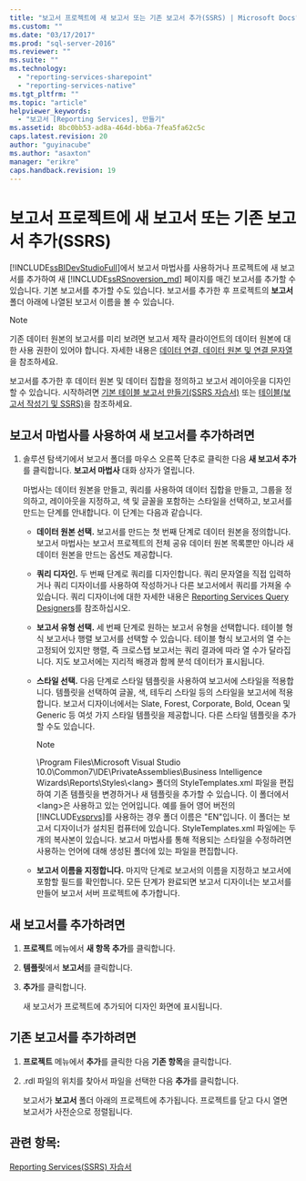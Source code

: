 ```yaml
---
title: "보고서 프로젝트에 새 보고서 또는 기존 보고서 추가(SSRS) | Microsoft Docs"
ms.custom: ""
ms.date: "03/17/2017"
ms.prod: "sql-server-2016"
ms.reviewer: ""
ms.suite: ""
ms.technology: 
  - "reporting-services-sharepoint"
  - "reporting-services-native"
ms.tgt_pltfrm: ""
ms.topic: "article"
helpviewer_keywords: 
  - "보고서 [Reporting Services], 만들기"
ms.assetid: 8bc0bb53-ad8a-464d-bb6a-7fea5fa62c5c
caps.latest.revision: 20
author: "guyinacube"
ms.author: "asaxton"
manager: "erikre"
caps.handback.revision: 19
---
```

# 보고서 프로젝트에 새 보고서 또는 기존 보고서 추가(SSRS)
  [!INCLUDE[ssBIDevStudioFull](../../includes/ssbidevstudiofull-md.md)]에서 보고서 마법사를 사용하거나 프로젝트에 새 보고서를 추가하여 새 [!INCLUDE[ssRSnoversion_md](../../includes/ssrsnoversion-md.md)] 페이지를 매긴 보고서를 추가할 수 있습니다. 기본 보고서를 추가할 수도 있습니다. 보고서를 추가한 후 프로젝트의 **보고서** 폴더 아래에 나열된 보고서 이름을 볼 수 있습니다.  
  
> [!NOTE]  
>  기존 데이터 원본의 보고서를 미리 보려면 보고서 제작 클라이언트의 데이터 원본에 대한 사용 권한이 있어야 합니다. 자세한 내용은 [데이터 연결, 데이터 원본 및 연결 문자열](../../reporting-services/report-data/data-connections-data-sources-and-connection-strings-report-builder-and-ssrs.md)을 참조하세요.  
  
 보고서를 추가한 후 데이터 원본 및 데이터 집합을 정의하고 보고서 레이아웃을 디자인할 수 있습니다. 시작하려면 [기본 테이블 보고서 만들기&#40;SSRS 자습서&#41;](../../reporting-services/create-a-basic-table-report-ssrs-tutorial.md) 또는 [테이블&#40;보고서 작성기 및 SSRS&#41;](../../reporting-services/report-design/tables-report-builder-and-ssrs.md)을 참조하세요.  
  
## 보고서 마법사를 사용하여 새 보고서를 추가하려면  
  
1.  솔루션 탐색기에서 보고서 폴더를 마우스 오른쪽 단추로 클릭한 다음 **새 보고서 추가**를 클릭합니다. **보고서 마법사** 대화 상자가 열립니다.  
  
     마법사는 데이터 원본을 만들고, 쿼리를 사용하여 데이터 집합을 만들고, 그룹을 정의하고, 레이아웃을 지정하고, 색 및 글꼴을 포함하는 스타일을 선택하고, 보고서를 만드는 단계를 안내합니다. 이 단계는 다음과 같습니다.  
  
    -   **데이터 원본 선택.** 보고서를 만드는 첫 번째 단계로 데이터 원본을 정의합니다. 보고서 마법사는 보고서 프로젝트의 전체 공유 데이터 원본 목록뿐만 아니라 새 데이터 원본을 만드는 옵션도 제공합니다.  
  
    -   **쿼리 디자인.** 두 번째 단계로 쿼리를 디자인합니다. 쿼리 문자열을 직접 입력하거나 쿼리 디자이너를 사용하여 작성하거나 다른 보고서에서 쿼리를 가져올 수 있습니다. 쿼리 디자이너에 대한 자세한 내용은 [Reporting Services Query Designers](../Topic/Reporting%20Services%20Query%20Designers.md)를 참조하십시오.  
  
    -   **보고서 유형 선택.** 세 번째 단계로 원하는 보고서 유형을 선택합니다. 테이블 형식 보고서나 행렬 보고서를 선택할 수 있습니다. 테이블 형식 보고서의 열 수는 고정되어 있지만 행렬, 즉 크로스탭 보고서는 쿼리 결과에 따라 열 수가 달라집니다. 지도 보고서에는 지리적 배경과 함께 분석 데이터가 표시됩니다.  
  
    -   **스타일 선택.** 다음 단계로 스타일 템플릿을 사용하여 보고서에 스타일을 적용합니다. 템플릿을 선택하여 글꼴, 색, 테두리 스타일 등의 스타일을 보고서에 적용합니다. 보고서 디자이너에서는 Slate, Forest, Corporate, Bold, Ocean 및 Generic 등 여섯 가지 스타일 템플릿을 제공합니다. 다른 스타일 템플릿을 추가할 수도 있습니다.  
  
        > [!NOTE]  
        >  \Program Files\Microsoft Visual Studio 10.0\Common7\IDE\PrivateAssemblies\Business Intelligence Wizards\Reports\Styles\\<lang\> 폴더의 StyleTemplates.xml 파일을 편집하여 기존 템플릿을 변경하거나 새 템플릿을 추가할 수 있습니다. 이 폴더에서 \<lang>은 사용하고 있는 언어입니다. 예를 들어 영어 버전의 [!INCLUDE[vsprvs](../../includes/vsprvs-md.md)]를 사용하는 경우 폴더 이름은 "EN"입니다. 이 폴더는 보고서 디자이너가 설치된 컴퓨터에 있습니다. StyleTemplates.xml 파일에는 두 개의 복사본이 있습니다. 보고서 마법사를 통해 적용되는 스타일을 수정하려면 사용하는 언어에 대해 생성된 폴더에 있는 파일을 편집합니다.  
  
    -   **보고서 이름을 지정합니다.**  마지막 단계로 보고서의 이름을 지정하고 보고서에 포함할 필드를 확인합니다. 모든 단계가 완료되면 보고서 디자이너는 보고서를 만들어 보고서 서버 프로젝트에 추가합니다.  
  
## 새 보고서를 추가하려면  
  
1.  **프로젝트** 메뉴에서 **새 항목 추가**를 클릭합니다.  
  
2.  **템플릿**에서 **보고서**를 클릭합니다.  
  
3.  **추가**를 클릭합니다.  
  
     새 보고서가 프로젝트에 추가되어 디자인 화면에 표시됩니다.  
  
## 기존 보고서를 추가하려면  
  
1.  **프로젝트** 메뉴에서 **추가**를 클릭한 다음  **기존 항목**을 클릭합니다.  
  
2.  .rdl 파일의 위치를 찾아서 파일을 선택한 다음 **추가**를 클릭합니다.  
  
     보고서가 **보고서** 폴더 아래의 프로젝트에 추가됩니다. 프로젝트를 닫고 다시 열면 보고서가 사전순으로 정렬됩니다.  
  
## 관련 항목:  
 [Reporting Services&#40;SSRS&#41; 자습서](../../reporting-services/reporting-services-tutorials-ssrs.md)  
  
  